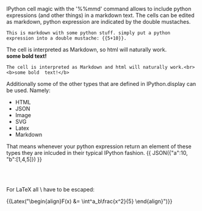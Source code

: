 IPython cell magic with the '%%mmd' command allows to include python expressions (and other things) in a markdown text.
The cells can be edited as markdown, python expression are indicated by the double mustaches. 
```
This is markdown with some python stuff. simply put a python expression into a double mustache: {{5+10}}.
```

The cell is interpreted as Markdown, so html will naturally work.<br>
<b>some bold  text!</b>

```
The cell is interpreted as Markdown and html will naturally work.<br>
<b>some bold  text!</b>
```

Additionally some of the other types that are defined in IPython.display can be used. Namely:
 - HTML
 - JSON 
 - Image
 - SVG
 - Latex
 - Markdown
    
That means whenever your python expression return an element of these types they are inlcuded in their typical IPython fashion.
{{
    JSON({"a":10, "b":[1,4,5]})
}}

<br><br>

For LaTeX all \ have to be escaped:
    
{{Latex("\\begin{align}F(x) &= \\int^a_b\\frac{x^2}{5} \\end{align}")}}